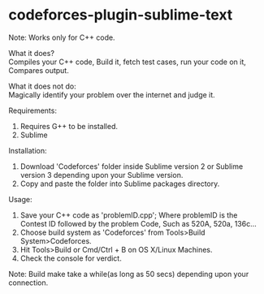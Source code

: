 # codeforces-plugin-sublime-text

Note: Works only for C++ code.

What it does?<br />
Compiles your C++ code, Build it, fetch test cases, run your code on it, Compares output.

What it does not do:<br />
Magically identify your problem over the internet and judge it.

Requirements:<br />
1. Requires G++ to be installed.
2. Sublime 

Installation:<br />
1. Download 'Codeforces' folder inside Sublime version 2 or Sublime version 3 depending upon your Sublime version.
1. Copy and paste the folder into Sublime packages directory.

Usage:<br />
1. Save your C++ code as 'problemID.cpp'; Where problemID is the Contest ID followed by the problem Code, Such as 520A, 520a, 136c...
2. Choose build system as 'Codeforces' from Tools>Build System>Codeforces.
3. Hit Tools>Build or Cmd/Ctrl + B on OS X/Linux Machines.
4. Check the console for verdict.

Note: Build make take a while(as long as 50 secs) depending upon your connection. 
